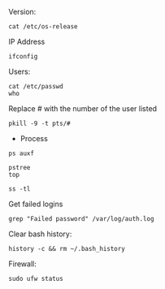 Version:
```
cat /etc/os-release
```
IP Address
```
ifconfig
```

Users:
```
cat /etc/passwd
who
```
Replace # with the number of the user listed
```
pkill -9 -t pts/# 
```
* Process
```
ps auxf
```
```
pstree
top
```

```
ss -tl
```

Get failed logins
```
grep "Failed password" /var/log/auth.log
```

Clear bash history:
```
history -c && rm ~/.bash_history
```

Firewall:
```
sudo ufw status
```

